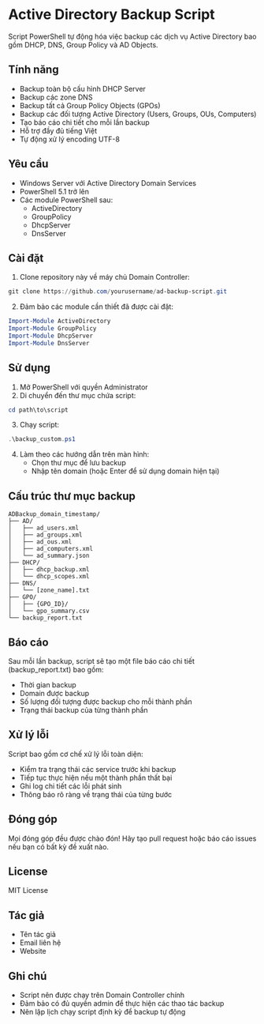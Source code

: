 # Active Directory Backup Script

Script PowerShell tự động hóa việc backup các dịch vụ Active Directory bao gồm DHCP, DNS, Group Policy và AD Objects.

## Tính năng

- Backup toàn bộ cấu hình DHCP Server
- Backup các zone DNS 
- Backup tất cả Group Policy Objects (GPOs)
- Backup các đối tượng Active Directory (Users, Groups, OUs, Computers)
- Tạo báo cáo chi tiết cho mỗi lần backup
- Hỗ trợ đầy đủ tiếng Việt
- Tự động xử lý encoding UTF-8

## Yêu cầu

- Windows Server với Active Directory Domain Services
- PowerShell 5.1 trở lên
- Các module PowerShell sau:
  - ActiveDirectory
  - GroupPolicy
  - DhcpServer
  - DnsServer

## Cài đặt

1. Clone repository này về máy chủ Domain Controller:
```powershell
git clone https://github.com/yourusername/ad-backup-script.git
```

2. Đảm bảo các module cần thiết đã được cài đặt:
```powershell
Import-Module ActiveDirectory
Import-Module GroupPolicy
Import-Module DhcpServer
Import-Module DnsServer
```

## Sử dụng

1. Mở PowerShell với quyền Administrator
2. Di chuyển đến thư mục chứa script:
```powershell
cd path\to\script
```

3. Chạy script:
```powershell
.\backup_custom.ps1
```

4. Làm theo các hướng dẫn trên màn hình:
   - Chọn thư mục để lưu backup
   - Nhập tên domain (hoặc Enter để sử dụng domain hiện tại)

## Cấu trúc thư mục backup

```
ADBackup_domain_timestamp/
├── AD/
│   ├── ad_users.xml
│   ├── ad_groups.xml
│   ├── ad_ous.xml
│   ├── ad_computers.xml
│   └── ad_summary.json
├── DHCP/
│   ├── dhcp_backup.xml
│   └── dhcp_scopes.xml
├── DNS/
│   └── [zone_name].txt
├── GPO/
│   ├── {GPO_ID}/
│   └── gpo_summary.csv
└── backup_report.txt
```

## Báo cáo

Sau mỗi lần backup, script sẽ tạo một file báo cáo chi tiết (backup_report.txt) bao gồm:
- Thời gian backup
- Domain được backup
- Số lượng đối tượng được backup cho mỗi thành phần
- Trạng thái backup của từng thành phần

## Xử lý lỗi

Script bao gồm cơ chế xử lý lỗi toàn diện:
- Kiểm tra trạng thái các service trước khi backup
- Tiếp tục thực hiện nếu một thành phần thất bại
- Ghi log chi tiết các lỗi phát sinh
- Thông báo rõ ràng về trạng thái của từng bước

## Đóng góp

Mọi đóng góp đều được chào đón! Hãy tạo pull request hoặc báo cáo issues nếu bạn có bất kỳ đề xuất nào.

## License

MIT License

## Tác giả

- Tên tác giả
- Email liên hệ
- Website

## Ghi chú

- Script nên được chạy trên Domain Controller chính
- Đảm bảo có đủ quyền admin để thực hiện các thao tác backup
- Nên lập lịch chạy script định kỳ để backup tự động
